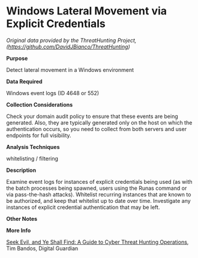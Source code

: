 # Windows Lateral Movement via Explicit Credentials

*Original data provided by the ThreatHunting Project, (https://github.com/DavidJBianco/ThreatHunting)*

**Purpose**

Detect lateral movement in a Windows environment

**Data Required**

Windows event logs (ID 4648 or 552)

**Collection Considerations**

Check your domain audit policy to ensure that these events are being
generated.  Also, they are typically generated only on the host on
which the authentication occurs, so you need to collect from both
servers and user endpoints for full visibility.

**Analysis Techniques**

whitelisting / filtering

**Description**

Examine event logs for instances of explicit credentials being used
(as with the batch processes being spawned, users using the Runas
command or via pass-the-hash attacks).  Whitelist recurring instances
that are known to be authorized, and keep that whitelist up to date
over time.  Investigate any instances of explicit credential
authentication that may be left.

**Other Notes**

**More Info**

[Seek Evil, and Ye Shall Find: A Guide to Cyber Threat Hunting Operations](https://digitalguardian.com/blog/seek-evil-and-ye-shall-find-guide-cyber-threat-hunting-operations), Tim Bandos, Digital Guardian
